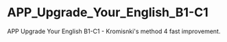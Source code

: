 # APP_Upgrade_Your_English_B1-C1
APP Upgrade Your English B1-C1 - Kromisnki's method 4 fast improvement.
